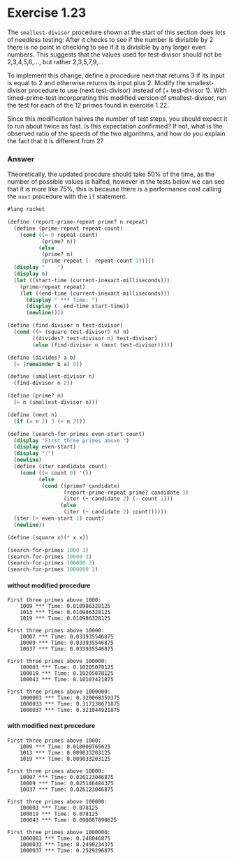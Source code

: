 # Exercise 1.23
The `smallest-divisor` procedure shown at the start of this section does lots of needless testing: 
After it checks to see if the number is divisible by 2 there is no point in checking to see if it is divisible by any larger even numbers. 
This suggests that the values used for test-divisor should not be 2,3,4,5,6,…, but rather 2,3,5,7,9,…


To implement this change, define a procedure next that returns 3 if its input is equal to 2 and otherwise returns its input plus 2. Modify the smallest-divisor procedure to use (next test-divisor) instead of (+ test-divisor 1). With timed-prime-test incorporating this modified version of smallest-divisor, run the test for each of the 12 primes found in exercise 1.22. 

Since this modification halves the number of test steps, you should expect it to run about twice as fast. 
Is this expectation confirmed? If not, what is the observed ratio of the speeds of the two algorithms, and how do you explain the fact that it is different from 2?

### Answer
Theoretically, the updated procdure should take 50% of the time, as the number of possible values is halfed, however in the tests below we can see that it is more like 75%, this is because there is a performance cost calling the `next` procedure with the `if` statement.


```scheme
#lang racket

(define (report-prime-repeat prime? n repeat)
  (define (prime-repeat repeat-count)
    (cond ((= 0 repeat-count)
           (prime? n))
          (else
           (prime? n)
           (prime-repeat (- repeat-count 1)))))
  (display "    ")
  (display n)
  (let ((start-time (current-inexact-milliseconds)))
    (prime-repeat repeat)
    (let ((end-time (current-inexact-milliseconds)))
      (display " *** Time: ")
      (display (- end-time start-time))
      (newline))))

(define (find-divisor n test-divisor)
  (cond ((> (square test-divisor) n) n)
        ((divides? test-divisor n) test-divisor)
        (else (find-divisor n (next test-divisor)))))

(define (divides? a b)
  (= (remainder b a) 0))

(define (smallest-divisor n)
  (find-divisor n 2))

(define (prime? n)
  (= n (smallest-divisor n)))

(define (next n)
  (if (= n 2) 3 (+ n 2)))

(define (search-for-primes even-start count)
  (display "First three primes above ")
  (display even-start)
  (display ":")
  (newline)
  (define (iter candidate count)
    (cond ((= count 0) '())
          (else
           (cond ((prime? candidate)
                  (report-prime-repeat prime? candidate 3)
                  (iter (+ candidate 2) (- count 1)))
                 (else
                  (iter (+ candidate 2) count))))))
  (iter (+ even-start 1) count)
  (newline))

(define (square x)(* x x))

(search-for-primes 1000 3)
(search-for-primes 10000 3)
(search-for-primes 100000 3)
(search-for-primes 1000000 3)

```
#### without modified procedure
```
First three primes above 1000:
    1009 *** Time: 0.010986328125
    1013 *** Time: 0.010986328125
    1019 *** Time: 0.010986328125

First three primes above 10000:
    10007 *** Time: 0.033935546875
    10009 *** Time: 0.033935546875
    10037 *** Time: 0.033935546875

First three primes above 100000:
    100003 *** Time: 0.10205078125
    100019 *** Time: 0.10205078125
    100043 *** Time: 0.10107421875

First three primes above 1000000:
    1000003 *** Time: 0.320068359375
    1000033 *** Time: 0.317138671875
    1000037 *** Time: 0.321044921875
```
#### with modified next procedure
```
First three primes above 1000:
    1009 *** Time: 0.010009765625
    1013 *** Time: 0.009033203125
    1019 *** Time: 0.009033203125

First three primes above 10000:
    10007 *** Time: 0.026123046875
    10009 *** Time: 0.025146484375
    10037 *** Time: 0.026123046875

First three primes above 100000:
    100003 *** Time: 0.078125
    100019 *** Time: 0.078125
    100043 *** Time: 0.090087890625

First three primes above 1000000:
    1000003 *** Time: 0.248046875
    1000033 *** Time: 0.2490234375
    1000037 *** Time: 0.2529296875
```